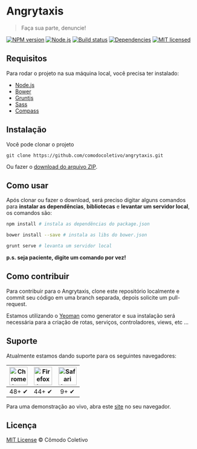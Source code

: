 # Angrytaxis

> Faça sua parte, denuncie!

[![NPM version][shield-npm]](#)
[![Node.js][shield-node]](#)
[![Build status][shield-build]](#)
[![Dependencies][shield-dependencies]](#)
[![MIT licensed][shield-license]](#)

[shield-npm]: https://img.shields.io/badge/npm-v2.15.0-blue.svg
[shield-node]: https://img.shields.io/node/v/gh-badges.svg?maxAge=2592000
[shield-build]: https://img.shields.io/badge/build-passing-brightgreen.svg
[shield-dependencies]: https://img.shields.io/badge/dependencies-up%20to%20date-brightgreen.svg
[shield-license]: https://img.shields.io/badge/license-MIT-blue.svg


## Requisitos

Para rodar o projeto na sua máquina local, você precisa ter instalado:

* [Node.js][node]
* [Bower][bower]
* [Gruntjs][grunt]
* [Sass][sass]
* [Compass][compass]


[node]: https://nodejs.org/
[bower]: http://bower.io/
[grunt]: http://gruntjs.com/
[sass]: http://sass-lang.com/
[compass]: http://compass-style.org/


## Instalação

Você pode clonar o projeto

```
git clone https://github.com/comodocoletivo/angrytaxis.git
```

Ou fazer o [download do arquivo ZIP](https://github.com/comodocoletivo/angrytaxis/archive/master.zip).


## Como usar

Após clonar ou fazer o download, será preciso digitar alguns comandos para **instalar as dependências**, **bibliotecas** e **levantar um servidor local**, os comandos são:

```sh
npm install # instala as dependências do package.json
```

```sh
bower install --save # instala as libs do bower.json
```

```sh
grunt serve # levanta um servidor local
```

**p.s. seja paciente, digite um comando por vez!**


## Como contribuir

Para contribuir para o Angrytaxis, clone este repositório localmente e commit seu código em uma branch separada, depois solicite um pull-request. 

Estamos utilizando o [Yeoman](https://github.com/yeoman/generator-angular) como generator e sua instalação será necessária para a criação de rotas, serviços, controladores, views, etc ...


## Suporte

Atualmente estamos dando suporte para os seguintes navegadores:

| <img src="https://upload.wikimedia.org/wikipedia/commons/8/87/Google_Chrome_icon_(2011).png" width="48px" height="48px" alt="Chrome logo"> | <img src="https://www.mozilla.org/media/img/styleguide/identity/firefox/guidelines-logo.7ea045a4e288.png" width="48px" height="48px" alt="Firefox logo"> | <img src="http://soytecno.com/wp-content/uploads/2015/06/safariLogo.png" width="48px" height="48px" alt="Safari logo"> |
|:---:|:---:|:---:|
| 48+ ✔ | 44+ ✔ | 9+ ✔ |

Para uma demonstração ao vivo, abra este [site](https://angrytaxis.com) no seu navegador.


## Licença

[MIT License](http://thulioph.mit-license.org/) © Cômodo Coletivo
